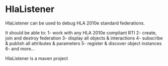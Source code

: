 # HlaListener
HlaListener can be used to debug HLA 2010e standard federations.

It should be able to:
  1- work with any HLA 2010e compliant RTI
  2- create, join and destroy federation
  3- display all objects & interactions
  4- subscribe & publish all attributes & parameters
  5- register & discover object instances
  6- and more...
  
HlaListener is a maven project

